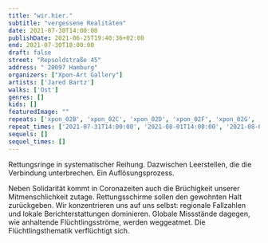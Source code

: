 ```yaml
---
title: "wir.hier."
subtitle: "vergessene Realitäten"
date: 2021-07-30T14:00:00
publishDate: 2021-06-25T19:40:36+02:00
end: 2021-07-30T18:00:00
draft: false
street: "Repsoldstraße 45"
address: " 20097 Hamburg"
organizers: ["Xpon-Art Gallery"]
artists: ['Jared Bartz']
walks: ['Ost']
genres: []
kids: []
featuredImage: ""
repeats: ['xpon_02B', 'xpon_02C', 'xpon_02D', 'xpon_02F', 'xpon_02G', 'xpon_02E']
repeat_times: ['2021-07-31T14:00:00', '2021-08-01T14:00:00', '2021-08-02T18:00:00', '2021-08-06T18:00:00', '2021-08-07T18:00:00', '2021-08-08T14:00:00']
sequels: []
sequel_times: []
---
```


Rettungsringe in systematischer Reihung. Dazwischen Leerstellen, die die Verbindung unterbrechen. Ein Auflösungsprozess. 

Neben Solidarität kommt in Coronazeiten auch die Brüchigkeit unserer Mitmenschlichkeit zutage. Rettungsschirme sollen den gewohnten Halt zurückgeben. Wir konzentrieren uns auf uns selbst: regionale Fallzahlen und lokale Berichterstattungen dominieren. Globale Missstände dagegen, wie anhaltende Flüchtlingsströme, werden weggeatmet. Die Flüchtlingsthematik verflüchtigt sich.